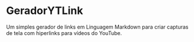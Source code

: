 # GeradorYTLink
 Um simples gerador de links em Linguagem Markdown para criar capturas de tela com hiperlinks para vídeos do YouTube.
